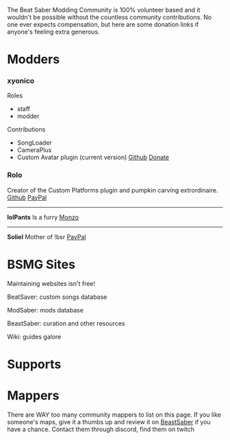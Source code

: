 <!-- TITLE: Donate -->
<!-- SUBTITLE: Headpats are nice but they can't buy ramen -->

The Beat Saber Modding Community is 100% volunteer based and it wouldn't be possible without the countless community contributions. No one ever expects compensation, but here are some donation links if anyone's feeling extra generous. 



# Modders
### xyonico
Roles
* staff
* modder

Contributions
* SongLoader
* CameraPlus 
* Custom Avatar plugin (current version)
[Github](https://github.com/xyonico/) [Donate](https://www.paypal.com/cgi-bin/webscr?cmd=_s-xclick&hosted_button_id=RRQ2MBEEEW63A)

### Rolo
Creator of the Custom Platforms plugin and pumpkin carving extrordinaire.
[Github](https://github.com/rolopogo) [PayPal](https://www.paypal.me/RobynLovett)

---

**lolPants**
Is a furry
[Monzo](https://monzo.me/jackbaron)

---

**Soliel**
Mother of !bsr
[PayPal](https://streamlabs.com/soliela)
# BSMG Sites
Maintaining websites isn't free!

BeatSaver: custom songs database

ModSaber: mods database

BeastSaber: curation and other resources

Wiki: guides galore

# Supports

# Mappers
There are WAY too many community mappers to list on this page. If you like someone's maps, give it a thumbs up and review it on [BeastSaber](https://bsaber.com) if you have a chance. Contact them through discord, find them on twitch